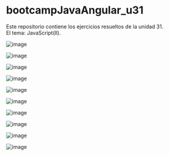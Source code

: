 # bootcampJavaAngular_u31
Este repositorio contiene los ejercicios resueltos de la unidad 31.  
El tema: JavaScript(II).

![image](https://user-images.githubusercontent.com/89861246/171397839-cf87d2dd-27b0-4bda-af1d-dda156d25f89.png)

![image](https://user-images.githubusercontent.com/89861246/171397483-3d801092-2bc9-4a5c-aad7-5bf1fa179d9c.png)

![image](https://user-images.githubusercontent.com/89861246/171397321-f942d18e-1107-48a7-9155-f080e68b61b0.png)

![image](https://user-images.githubusercontent.com/89861246/171396050-56d523c8-ec6d-44bd-b6c8-3191716ff728.png)

![image](https://user-images.githubusercontent.com/89861246/171396445-d5f085a2-7bf8-45cc-9dfd-71172a7df34b.png)

![image](https://user-images.githubusercontent.com/89861246/171396319-deacf92a-a3b2-4338-a3f1-c0a8978e48b3.png)

![image](https://user-images.githubusercontent.com/89861246/171393395-8fa20281-068a-4202-9016-0f907fae3228.png)

![image](https://user-images.githubusercontent.com/89861246/171396868-5bd09cfe-ea31-4f2a-aac1-136c9eaa7a72.png)

![image](https://user-images.githubusercontent.com/89861246/171398160-13529fe8-0a33-4f05-a6b8-9e8d3bdea952.png)

![image](https://user-images.githubusercontent.com/89861246/171395357-8bea0b2c-efed-46f5-b2e1-2c9955688eed.png)

